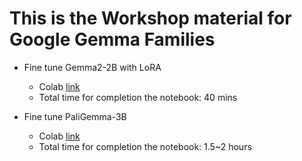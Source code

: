 # This is the Workshop material for Google Gemma Families

- Fine tune Gemma2-2B with LoRA
  - Colab [link](https://github.com/jimmyliao/workshop-gemma/blob/main/docs/lora_tuning.ipynb)
  - Total time for completion the notebook: 40 mins

- Fine tune PaliGemma-3B
  - Colab [link](https://github.com/jimmyliao/workshop-gemma/blob/main/paligemma/fine_tune_PaliGemma_for_image.ipynb)
  - Total time for completion the notebook: 1.5~2 hours

